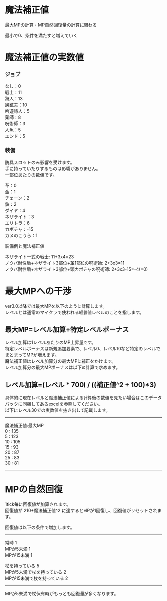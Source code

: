 # 魔法補正値

最大MPの計算・MP自然回復量の計算に関わる

最小で0、条件を満たすと増えていく

# 魔法補正値の実数値

### ジョブ  

なし：0  
戦士：11  
狩人：13  
炭鉱夫：10  
吟遊詩人：5  
薬師：8  
呪術師：3  
人魚：5  
エンド：5

### 装備

防具スロットのみ影響を受けます。  
手に持っていたりするものは影響がありません。  
一部位あたりの数値です。

革：0  
金：1  
チェーン：2  
鉄：2  
ダイヤ：4  
ネザライト：3  
エリトラ：6  
カボチャ：-15  
カメのこうら：1  

装備例と魔法補正値  

ネザライト一式の戦士: 11+3x4=23  
ノクバ耐性盾+ネザライト3部位+革1部位の呪術師: 2+3x3=11  
ノクバ耐性盾+ネザライト3部位+頭カボチャの呪術師: 2+3x3-15=-4(=0)  

# 最大MPへの干渉

ver3.0以降では最大MPを以下のように計算します。  
レベルとは通常のマイクラで使われる経験値レベルのことを指します。

## 最大MP=レベル加算+特定レベルボーナス

レベル加算は1レベルあたりのMP上昇量です。  
特定レベルボーナスは新規追加要素で、レベル0、レベル10など特定のレベルでまとまってMPが増えます。  
魔法補正値はレベル加算分の最大MPに補正をかけます。  
レベル加算分の最大MPボーナスは以下の計算で求めます。

## レベル加算=(レベル * 700) / ((補正値^2 + 100)*3)

具体的に現在レベルと魔法補正値による計算後の数値を見たい場合はこのデータパックに同梱してあるexcelを参照してください。  
以下にレベル30での実数値を抜き出して記載します。  

---

魔法補正値:最大MP  
0  : 135  
5  : 123  
10 : 105  
15 : 93  
20 : 87  
25 : 83  
30 : 81  

---

# MPの自然回復

1tick毎に回復値が加算されます。  
回復値が 210+魔法補正値^2 に達するとMPが1回復し、回復値がリセットされます。

回復値は以下の条件で増加します。

---

常時 1  
MPが5未満 1  
MPが15未満 1  

杖を持っている 5  
MPが5未満で杖を持っている 2  
MPが15未満で杖を持っている 2  

---

MPが5未満で杖保有時がもっとも回復量が多くなります。